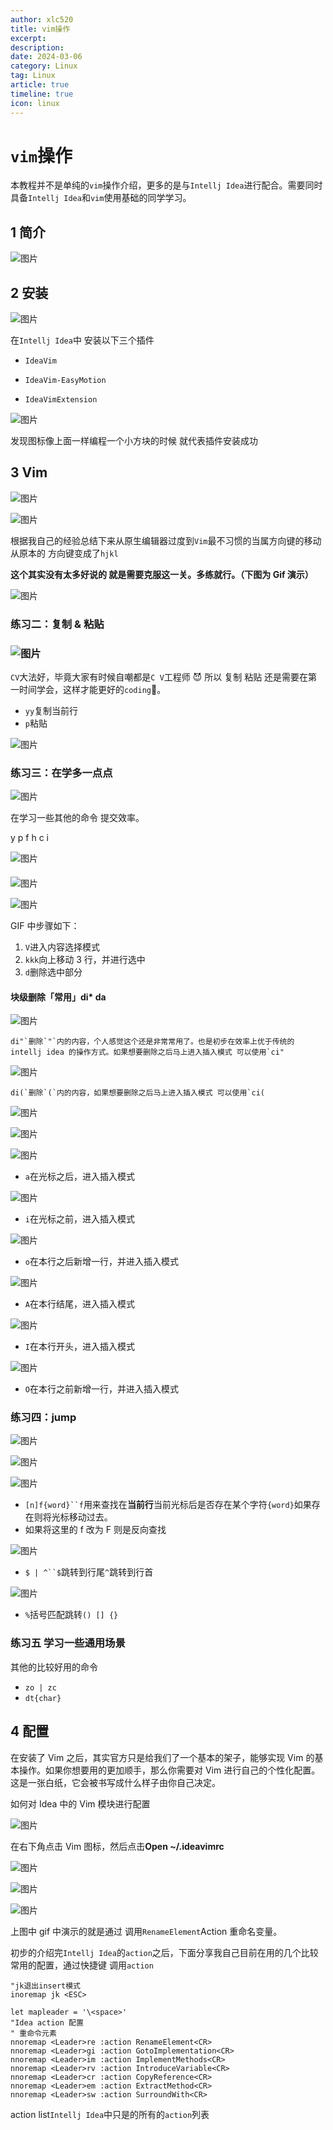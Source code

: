 ```yaml
---
author: xlc520
title: vim操作
excerpt: 
description: 
date: 2024-03-06
category: Linux
tag: Linux
article: true
timeline: true
icon: linux
---
```


# `vim`操作

本教程并不是单纯的`vim`操作介绍，更多的是与`Intellj Idea`进行配合。需要同时具备`Intellj Idea`和`vim`使用基础的同学学习。

## 1 简介

![图片](https://bitbucket.org/xlc520/blogasset/raw/main/images3/640-1709691062587-0.png)

## 2 安装

![图片](https://bitbucket.org/xlc520/blogasset/raw/main/images3/640-1709691062587-1.png)

在`Intellj Idea`中 安装以下三个插件

- `IdeaVim`
- `IdeaVim-EasyMotion`

- `IdeaVimExtension`

![图片](https://bitbucket.org/xlc520/blogasset/raw/main/images3/640-1709691062587-2.png)

发现图标像上面一样编程一个小方块的时候 就代表插件安装成功

## 3 Vim

![图片](https://bitbucket.org/xlc520/blogasset/raw/main/images3/640-1709691062587-3.png)

![图片](https://bitbucket.org/xlc520/blogasset/raw/main/images3/640-1709691062587-4.png)

根据我自己的经验总结下来从原生编辑器过度到`Vim`最不习惯的当属方向键的移动从原本的 方向键变成了`hjkl`

**这个其实没有太多好说的 就是需要克服这一关。多练就行。（下图为 Gif 演示）**

![图片](https://bitbucket.org/xlc520/blogasset/raw/main/images3/640-1709691062587-5.gif)

### **练习二：复制 & 粘贴**

### ![图片](https://bitbucket.org/xlc520/blogasset/raw/main/images3/640-1709691062587-6.png)

`CV`大法好，毕竟大家有时候自嘲都是`C V`工程师 😈 所以 复制 粘贴 还是需要在第一时间学会，这样才能更好的`coding`💩。

- `yy`复制当前行
- `p`粘贴

![图片](https://bitbucket.org/xlc520/blogasset/raw/main/images3/640-1709691062587-7.gif)

### **练习三：在学多一点点**

![图片](https://bitbucket.org/xlc520/blogasset/raw/main/images3/640-1709691062587-8.png)

在学习一些其他的命令 提交效率。

y p f h c i

![图片](https://bitbucket.org/xlc520/blogasset/raw/main/images3/640-1709691062587-9.gif)

####

![图片](https://bitbucket.org/xlc520/blogasset/raw/main/images3/640-1709691062587-10.png)

![图片](https://bitbucket.org/xlc520/blogasset/raw/main/images3/640-1709691062588-11.gif)

GIF 中步骤如下：

1. `V`进入内容选择模式
2. `kkk`向上移动 3 行，并进行选中
3. `d`删除选中部分

#### 块级删除「常用」di* da

![图片](https://bitbucket.org/xlc520/blogasset/raw/main/images3/640-1709691062588-12.gif)

```plain
di"`删除`"`内的内容，个人感觉这个还是非常常用了。也是初步在效率上优于传统的 intellj idea 的操作方式。如果想要删除之后马上进入插入模式 可以使用`ci"
```

![图片](https://bitbucket.org/xlc520/blogasset/raw/main/images3/640-1709691062588-13.gif)

```plain
di(`删除`(`内的内容，如果想要删除之后马上进入插入模式 可以使用`ci(
```

![图片](https://bitbucket.org/xlc520/blogasset/raw/main/images3/640-1709691062588-14.gif)

![图片](https://bitbucket.org/xlc520/blogasset/raw/main/images3/640-1709691062588-15.png)

![图片](https://bitbucket.org/xlc520/blogasset/raw/main/images3/640-1709691062588-16.gif)

- `a`在光标之后，进入插入模式

![图片](https://bitbucket.org/xlc520/blogasset/raw/main/images3/640-1709691062588-17.gif)

- `i`在光标之前，进入插入模式

![图片](https://bitbucket.org/xlc520/blogasset/raw/main/images3/640-1709691062588-18.gif)

- `o`在本行之后新增一行，并进入插入模式

![图片](https://bitbucket.org/xlc520/blogasset/raw/main/images3/640-1709691062588-19.gif)

- `A`在本行结尾，进入插入模式

![图片](https://bitbucket.org/xlc520/blogasset/raw/main/images3/640-1709691062588-20.gif)

- `I`在本行开头，进入插入模式

![图片](https://bitbucket.org/xlc520/blogasset/raw/main/images3/640-1709691062588-21.gif)

- `O`在本行之前新增一行，并进入插入模式

### **练习四：jump**

![图片](https://bitbucket.org/xlc520/blogasset/raw/main/images3/640-1709691062588-22.png)

![图片](https://bitbucket.org/xlc520/blogasset/raw/main/images3/640-1709691062588-23.png)

![图片](https://bitbucket.org/xlc520/blogasset/raw/main/images3/640-1709691062588-24.gif)

- `[n]f{word}``f`用来查找在**当前行**当前光标后是否存在某个字符`{word}`如果存在则将光标移动过去。
- 如果将这里的 f 改为 F 则是反向查找

![图片](https://bitbucket.org/xlc520/blogasset/raw/main/images3/640-1709691062588-25.gif)

- `$ | ^``$`跳转到行尾`^`跳转到行首

![图片](https://bitbucket.org/xlc520/blogasset/raw/main/images3/640-1709691062588-26.gif)

- `%`括号匹配跳转`() [] {}`

### **练习五 学习一些通用场景**

其他的比较好用的命令

- `zo | zc`
- `dt{char}`

## 4 配置

在安装了 Vim 之后，其实官方只是给我们了一个基本的架子，能够实现 Vim 的基本操作。如果你想要用的更加顺手，那么你需要对 Vim
进行自己的个性化配置。这是一张白纸，它会被书写成什么样子由你自己决定。

如何对 Idea 中的 Vim 模块进行配置

![图片](https://bitbucket.org/xlc520/blogasset/raw/main/images3/640-1709691062589-27.png)

在右下角点击 Vim 图标，然后点击**Open ~/.ideavimrc**

![图片](https://bitbucket.org/xlc520/blogasset/raw/main/images3/640-1709691062589-28.png)

![图片](https://bitbucket.org/xlc520/blogasset/raw/main/images3/640-1709691062589-29.png)

![图片](https://bitbucket.org/xlc520/blogasset/raw/main/images3/640-1709691062589-30.gif)

上图中 gif 中演示的就是通过 调用`RenameElement`Action 重命名变量。

初步的介绍完`Intellj Idea`的`action`之后，下面分享我自己目前在用的几个比较常用的配置，通过快捷键 调用`action`

```plain
"jk退出insert模式
inoremap jk <ESC>

let mapleader = '\<space>'
"Idea action 配置
" 重命令元素
nnoremap <Leader>re :action RenameElement<CR>
nnoremap <Leader>gi :action GotoImplementation<CR>
nnoremap <Leader>im :action ImplementMethods<CR>
nnoremap <Leader>rv :action IntroduceVariable<CR>
nnoremap <Leader>cr :action CopyReference<CR>
nnoremap <Leader>em :action ExtractMethod<CR>
nnoremap <Leader>sw :action SurroundWith<CR>
```

action list`Intellj Idea`中只是的所有的`action`列表
